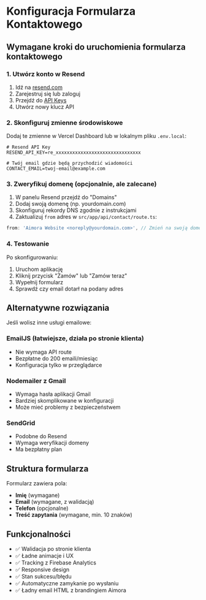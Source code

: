 # Konfiguracja Formularza Kontaktowego

## Wymagane kroki do uruchomienia formularza kontaktowego

### 1. Utwórz konto w Resend

1. Idź na [resend.com](https://resend.com)
2. Zarejestruj się lub zaloguj
3. Przejdź do [API Keys](https://resend.com/api-keys)
4. Utwórz nowy klucz API

### 2. Skonfiguruj zmienne środowiskowe

Dodaj te zmienne w Vercel Dashboard lub w lokalnym pliku `.env.local`:

```env
# Resend API Key
RESEND_API_KEY=re_xxxxxxxxxxxxxxxxxxxxxxxxxxxxxxx

# Twój email gdzie będą przychodzić wiadomości
CONTACT_EMAIL=twoj-email@example.com
```

### 3. Zweryfikuj domenę (opcjonalnie, ale zalecane)

1. W panelu Resend przejdź do "Domains"
2. Dodaj swoją domenę (np. yourdomain.com)
3. Skonfiguruj rekordy DNS zgodnie z instrukcjami
4. Zaktualizuj `from` adres w `src/app/api/contact/route.ts`:

```typescript
from: 'Aimora Website <noreply@yourdomain.com>', // Zmień na swoją domenę
```

### 4. Testowanie

Po skonfigurowaniu:

1. Uruchom aplikację
2. Kliknij przycisk "Zamów" lub "Zamów teraz"
3. Wypełnij formularz
4. Sprawdź czy email dotarł na podany adres

## Alternatywne rozwiązania

Jeśli wolisz inne usługi emailowe:

### EmailJS (łatwiejsze, działa po stronie klienta)
- Nie wymaga API route
- Bezpłatne do 200 emaili/miesiąc
- Konfiguracja tylko w przeglądarce

### Nodemailer z Gmail
- Wymaga hasła aplikacji Gmail
- Bardziej skomplikowane w konfiguracji
- Może mieć problemy z bezpieczeństwem

### SendGrid
- Podobne do Resend
- Wymaga weryfikacji domeny
- Ma bezpłatny plan

## Struktura formularza

Formularz zawiera pola:
- **Imię** (wymagane)
- **Email** (wymagane, z walidacją)
- **Telefon** (opcjonalne)
- **Treść zapytania** (wymagane, min. 10 znaków)

## Funkcjonalności

- ✅ Walidacja po stronie klienta
- ✅ Ładne animacje i UX
- ✅ Tracking z Firebase Analytics
- ✅ Responsive design
- ✅ Stan sukcesu/błędu
- ✅ Automatyczne zamykanie po wysłaniu
- ✅ Ładny email HTML z brandingiem Aimora 